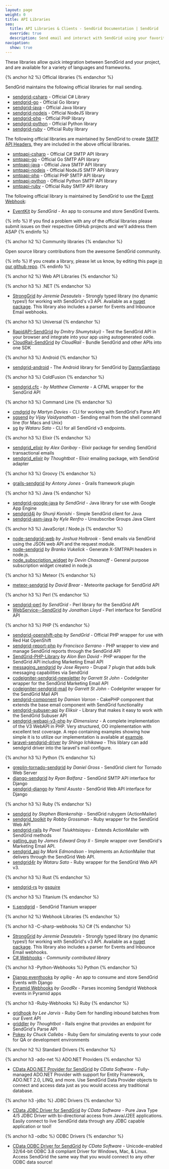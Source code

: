 ```yaml
---
layout: page
weight: 0
title: API Libraries
seo:
  title: API Libraries & Clients - SendGrid Documentation | SendGrid
  override: true
  description: Send email and interact with SendGrid using your favorite language including Python, Go, Node.js, Ruby, PHP, Java, C#, Perl, Objective-C, and more.
navigation:
  show: true
---
```


These libraries allow quick integration between SendGrid and your project, and are available for a variety of languages and frameworks.

{% anchor h2 %}
Official libraries
{% endanchor %}

SendGrid maintains the following official libraries for mail sending.

-   [sendgrid-csharp](http://github.com/sendgrid/sendgrid-csharp) - Official C\# Library
-   [sendgrid-go](http://github.com/sendgrid/sendgrid-go) - Official Go library
-   [sendgrid-java](http://github.com/sendgrid/sendgrid-java) - Official Java library
-   [sendgrid-nodejs](http://github.com/sendgrid/sendgrid-nodejs) - Official NodeJS library
-   [sendgrid-php](http://github.com/sendgrid/sendgrid-php) - Official PHP library
-   [sendgrid-python](http://github.com/sendgrid/sendgrid-python) - Official Python library
-   [sendgrid-ruby](http://github.com/sendgrid/sendgrid-ruby) - Official Ruby library


The following official libraries are maintained by SendGrid to create [SMTP API Headers]({{root_url}}/API_Reference/SMTP_API/index.html), they are included in the above official libraries.

-   [smtpapi-csharp](http://github.com/sendgrid/smtpapi-csharp) - Official C\# SMTP API library
-   [smtpapi-go](http://github.com/sendgrid/smtpapi-go) - Official Go SMTP API library
-   [smtpapi-java](http://github.com/sendgrid/smtpapi-java) - Official Java SMTP API library
-   [smtpapi-nodejs](http://github.com/sendgrid/smtpapi-nodejs) - Official NodeJS SMTP API library
-   [smtpapi-php](http://github.com/sendgrid/smtpapi-php) - Official PHP SMTP API library
-   [smtpapi-python](http://github.com/sendgrid/smtpapi-python) - Official Python SMTP API library
-   [smtpapi-ruby](http://github.com/sendgrid/smtpapi-ruby) - Official Ruby SMTP API library

The following official library is maintained by SendGrid to use the [Event Webhook]({{root_url}}/API_Reference/Webhooks/event.html):
-   [EventKit](https://github.com/sendgrid/eventkit-rails) *by SendGrid* - An app to consume and store SendGrid Events.

{% info %}
If you find a problem with any of the official libraries please submit issues on their respective GitHub projects and we'll address them ASAP
{% endinfo %}

{% anchor h2 %}
Community libraries
{% endanchor %}

Open source library contributions from the awesome SendGrid community.

{% info %}
If you create a library, please let us know, by editing this page [in our github repo](https://github.com/sendgrid/docs/blob/develop/source/{{page.path}}).
{% endinfo %}

{% anchor h2 %}
Web API Libraries
{% endanchor %}

{% anchor h3 %}
.NET
{% endanchor %}

-   [StrongGrid](https://github.com/Jericho/StrongGrid) *by Jeremie Desautels* - Strongly typed library (no dynamic types!) for working with SendGrid's v3 API. Available as a [nuget package](https://www.nuget.org/packages/StrongGrid/). This library also includes a parser for Events and Inbounce Email webhooks.

{% anchor h3 %}
Universal
{% endanchor %}

-   [RapidAPI-SendGrid](https://www.rapidapi.com/package/SendGrid?utm_source=apivendor&utm_campaign=links&utm_term=sendgrid) *by Dmitry Shumytskyi)* - Test the SendGrid API in your browser and integrate into your app using autogenerated code.
-   [CloudRail-SendGrid](https://cloudrail.com/?utm_source=SendGrid&utm_medium=Website&utm_campaign=SendGrid%20Website) *by CloudRail* - Bundle SendGrid and other APIs into one SDK

{% anchor h3 %}
Android
{% endanchor %}

-   [sendgrid-android](https://github.com/danysantiago/sendgrid-android) - The Android library for SendGrid by [DannySantiago](https://github.com/danysantiago)

{% anchor h3 %}
ColdFusion
{% endanchor %}

-   [sendgrid.cfc](https://github.com/mjclemente/sendgrid.cfc) - *by Matthew Clemente* - A CFML wrapper for the SendGrid API

{% anchor h3 %}
Command Line
{% endanchor %}

-   [cmdgrid](http://github.com/martyndavies/cmdgrid) *by Martyn Davies* - CLI for working with SendGrid's Parse API
-   [sgsend](http://github.com/vvaidy/sgsend) *by Vijay Vaidyanathan* - Sending email from the shell command line (for Macs and Unix)
-   [sg](http://github.com/awwa/sg) *by Wataru Sato* - CLI for all SendGrid v3 endpoints.

{% anchor h3 %}
Elixir
{% endanchor %}

-   [sendgrid_elixir](http://github.com/alexgaribay/sendgrid_elixir) *by Alex Garibay* - Elixir package for sending SendGrid transactional emails
-   [sendgrid_elixir](https://github.com/thoughtbot/bamboo) *by Thoughtbot* - Elixir emailing package, with SendGrid adapter

{% anchor h3 %}
Groovy
{% endanchor %}

-   [grails-sendgrid](http://github.com/aiten/grails-sendgrid) *by Antony Jones* - Grails framework plugin

{% anchor h3 %}
Java
{% endanchor %}

-   [sendgrid-google-java](https://github.com/sendgrid/sendgrid-google-java) *by SendGrid* - Java library for use with Google App Engine
-   [sendgrid4j](https://github.com/shunjikonishi/sendgrid4j) *by Shunji Konishi* - Simple SendGrid client for Java
-   [sendgrid-asm-java](https://github.com/krenfro/sendgrid-asm-java) *by Kyle Renfro* - Unsubscribe Groups Java Client

{% anchor h3 %}
JavaScript / Node.js
{% endanchor %}

-   [node-sendgrid-web](http://github.com/jesusabdullah/node-sendgrid-web) *by Joshua Holbrook* - Send emails via SendGrid using the JSON web API and the request module.
-   [node-sendgrid](https://github.com/HerdHound/node-sendgrid) *by Branko Vukelick* - Generate X-SMTPAPI headers in node.js.
-   [node_subscription_widget](https://github.com/devchas/sendgrid_subscription_widget) *by Devin Chasanoff* - General purpose subscription widget created in node.js

{% anchor h3 %}
Meteor
{% endanchor %}

-   [meteor-sendgrid](https://github.com/DavidBrear/meteor-sendgrid) *by David Brear* - Meteorite package for SendGrid API

{% anchor h3 %}
Perl
{% endanchor %}

-   [sendgrid-perl](http://github.com/sendgrid/sendgrid-perl) *by SendGrid* -  Perl library for the SendGrid API
-   [WebService--SendGrid](http://github.com/majrmovies/WebService--SendGrid) *by Jonathan Lloyd* - Perl interface for SendGrid API

{% anchor h3 %}
PHP
{% endanchor %}

-   [sendgrid-openshift-php](https://github.com/sendgrid/openshift-sendgrid-php) *by SendGrid* - Official PHP wrapper for use with Red Hat OpenShift
-   [sendgrid-report-php](https://github.com/fcosrno/sendgrid-report-php) *by Francisco Serrano* - PHP wrapper to view and manage SendGrid reports through the SendGrid API
-   [SendGrid-PHP-Library](https://github.com/alonbendavid/SendGrid-PHP-Library) *by Alon Ben David* - PHP wrapper for the SendGrid API including Marketing Email API
-   [messaging_sendgrid](http://github.com/josereyero/messaging_sendgrid) *by Jose Reyero* - Drupal 7 plugin that adds bulk messaging capabilities via SendGrid
-   [codeigniter-sendgrid-newsletter](http://github.com/bold/codeigniter-sendgrid-newsletter) *by Garrett St John* - CodeIgniter wrapper for the SendGrid Marketing Email API
-   [codeigniter-sendgrid-mail](http://github.com/bold/codeigniter-sendgrid-mail) *by Garrett St John* - CodeIgniter wrapper for the SendGrid Mail API
-   [sendgrid-component](http://github.com/damusnet/sendgrid-component) *by Damien Varron* - CakePHP component that extends the base email component with SendGrid functionality
-   [sendgrid-subuser-api](https://github.com/eliksir/sendgrid-subuser-api) *by Eliksir* - Library that makes it easy to work with the SendGrid Subuser API
-   [sendgrid-webapi-v3-php](https://github.com/idimensionz/sendgrid-webapi-v3-php) *by iDimensionz* - A complete implementation of the V3 WebAPI in PHP.  Very structured, OO implementation with excellent test coverage.  A repo containing examples showing how simple it is to utilize our implementation is available at [example](https://github.com/idimensionz/sendgrid-webapi-v3-examples).
-   [laravel-sendgrid-driver](https://github.com/s-ichikawa/laravel-sendgrid-driver) *by Shingo Ichikawa* - This liblary can add sendgrid driver into the laravel's mail configure.

{% anchor h3 %}
Python
{% endanchor %}

-   [greplin-tornado-sendgrid](https://github.com/Cue/greplin-tornado-sendgrid) *by Daniel Gross* - SendGrid client for Tornado Web Server
-   [django-sendgrid](https://github.com/RyanBalfanz/django-sendgrid) *by Ryan Balfanz* - SendGrid SMTP API interface for Django
-   [sendgrid-django](https://github.com/elbuo8/sendgrid-django) *by Yamil Asusta* - SendGrid Web API interface for Django

{% anchor h3 %}
Ruby
{% endanchor %}

-   [sendgrid](http://github.com/stephenb/sendgrid) *by Stephen Blankenship* - SendGrid rubygem (ActionMailer)
-   [sendgrid_toolkit](http://github.com/freerobby/sendgrid_toolkit) *by Robby Grossman* - Ruby wrapper for the SendGrid Web API
-   [sendgrid-rails](http://github.com/PavelTyk/sendgrid-rails) *by Pavel Tsiukhtsiayeu* - Extends ActionMailer with SendGrid methods
-   [gatling_gun](http://github.com/okrb/gatling_gun) *by James Edward Gray II* - Simple wrapper over SendGrid's Marketing Email API.
-   [sendgrid_api](http://github.com/markedmondson/sendgrid_api) *by Mark Edmondson* - Implements an ActionMailer that delivers through the SendGrid Web API.
-   [sendgrid4r](https://github.com/awwa/sendgrid4r) *by Wataru Sato* - Ruby wrapper for the SendGrid Web API v3.

{% anchor h3 %}
Rust
{% endanchor %}

-   [sendgrid-rs](https://github.com/gsquire/sendgrid-rs) by [gsquire](https://github.com/gsquire)


{% anchor h3 %}
Titanium
{% endanchor %}

-   [ti.sendgrid](http://github.com/sendgrid/ti.sendgrid) - SendGrid Titanium wrapper

{% anchor h2 %}
Webhook Libraries
{% endanchor %}

{% anchor h3 -C-sharp-webhooks %}
C#
{% endanchor %}

-   [StrongGrid](https://github.com/Jericho/StrongGrid) *by Jeremie Desautels* - Strongly typed library (no dynamic types!) for working with SendGrid's v3 API. Available as a [nuget package](https://www.nuget.org/packages/StrongGrid/). This library also includes a parser for Events and Inbounce Email webhooks.
-   [C# Webhooks](https://github.com/mirajavora/sendgrid-webhooks) - *Community contributed library*

{% anchor h3 -Python-Webhooks %}
Python
{% endanchor %}

-   [Django eventhooks](https://github.com/agiliq/sendgrid-eventhooks) *by agiliq* - An app to consume and store SendGrid Events with Django
-   [Pyramid Webhooks](https://github.com/GoodRx/pyramid-sendgrid-webhooks) *by GoodRx* - Parses incoming Sendgrid Webhook events in Pyramid apps

{% anchor h3 -Ruby-Webhooks %}
Ruby
{% endanchor %}
-   [gridhook](https://github.com/injekt/gridhook) *by Lee Jarvis* - Ruby Gem for handling inbound batches from our Event API
-   [griddler](https://github.com/thoughtbot/griddler-sendgrid) *by Thoughtbot* - Rails engine that provides an endpoint for SendGrid's Parse API
-   [Pokey](https://github.com/ccallebs/pokey-sendgrid) *by Chuck Callebs* - Ruby Gem for simulating events to your code for QA or development environments

{% anchor h2 %}
Standard Drivers
{% endanchor %}

{% anchor h3 -ado-net %}
ADO.NET Providers
{% endanchor %}
-    [CData ADO.NET Provider for SendGrid](http://www.cdata.com/drivers/sendgrid/ado) *by CData Software* - Fully-managed ADO.NET Provider with support for Entity Framework, ADO.NET 2.0, LINQ, and more. Use SendGrid Data Provider objects to connect and access data just as you would access any traditional database.

{% anchor h3 -jdbc %}
JDBC Drivers
{% endanchor %}
-    [CData JDBC Driver for SendGrid](http://www.cdata.com/drivers/sendgrid/jdbc) *by CData Software* - Pure Java Type 4/5 JDBC Driver with bi-directional access from Java/J2EE applications. Easily connect to live SendGrid data through any JDBC capable application or tool!

{% anchor h3 -odbc %}
ODBC Drivers
{% endanchor %}
-    [CData ODBC Driver for SendGrid](http://www.cdata.com/drivers/sendgrid/odbc) *by CData Software* - Unicode-enabled 32/64-bit ODBC 3.8 compliant Driver for Windows, Mac, & Linux. Access SendGrid the same way that you would connect to any other ODBC data source!
